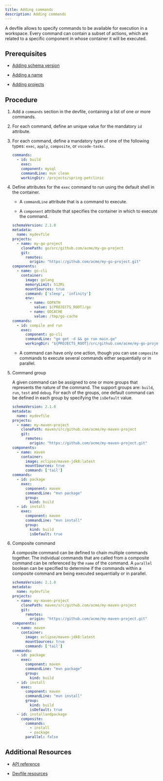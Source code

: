 ```yaml
---
title: Adding commands
description: Adding commands
---
```


A devfile allows to specify commands to be available for execution in a
workspace. Every command can contain a subset of actions, which are
related to a specific component in whose container it will be executed.

## Prerequisites

- [Adding schema version](./adding-schema-version)

- [Adding a name](./adding-a-name)

- [Adding projects](./adding-projects)

## Procedure

1. Add a `commands` section in the devfile, containing a list of one or
    more commands.

2. For each command, define an unique value for the mandatory `id`
    attribute.

3. For each command, define a mandatory type of one of the following
    types: `exec`, `apply`, `composite`, or `vscode-tasks`.

    ```yaml {% title="Sample command" filename="devfile.yaml" %}
    commands:
      - id: build
        exec:
        component: mysql
        commandLine: mvn clean
        workingDir: /projects/spring-petclinic
    ```

4. Define attributes for the `exec` command to run using the default
    shell in the container.

    - A `commandLine` attribute that is a command to execute.

    - A `component` attribute that specifies the container in which to
        execute the command.

    ```yaml {% filename="devfile.yaml" %}
    schemaVersion: 2.1.0
    metadata:
      name: mydevfile
    projects:
      - name: my-go-project
        clonePath: go/src/github.com/acme/my-go-project
        git:
          remotes:
            origin: "https://github.com/acme/my-go-project.git"
    components:
      - name: go-cli
        container:
          image: golang
          memoryLimit: 512Mi
          mountSources: true
          command: ['sleep', 'infinity']
          env:
            - name: GOPATH
              value: $(PROJECTS_ROOT)/go
            - name: GOCACHE
              value: /tmp/go-cache
    commands:
      - id: compile and run
        exec:
          component: go-cli
          commandLine: "go get -d && go run main.go"
          workingDir: "${PROJECTS_ROOT}/src/github.com/acme/my-go-project"
    ```

    - A command can have only one action, though you can use
        `composite` commands to execute several commands either
        sequentially or in parallel.

5. Command group

    A given command can be assigned to one or more groups that
    represents the nature of the command. The support groups are:
    `build`, `run`, `test` and `debug`. For each of the groups, one
    default command can be defined in each group by specifying the
    `isDefault` value.

    ```yaml {% filename="devfile.yaml" %}
    schemaVersion: 2.1.0
    metadata:
      name: mydevfile
    projects:
      - name: my-maven-project
        clonePath: maven/src/github.com/acme/my-maven-project
        git:
          remotes:
            origin: "https://github.com/acme/my-maven-project.git"
    components:
      - name: maven
        container:
          image: eclipse/maven-jdk8:latest
          mountSources: true
          command: ['tail']
    commands:
      - id: package
        exec:
          component: maven
          commandLine: "mvn package"
          group:
            kind: build
      - id: install
        exec:
          component: maven
          commandLine: "mvn install"
          group:
            kind: build
            isDefault: true
    ```

6. Composite command

    A composite command can be defined to chain multiple commands
    together. The individual commands that are called from a composite
    command can be referenced by the `name` of the command. A `parallel`
    boolean can be specified to determine if the commands within a
    composite command are being executed sequentially or in parallel.

    ```yaml {% filename="devfile.yaml" %}
    schemaVersion: 2.1.0
    metadata:
      name: mydevfile
    projects:
      - name: my-maven-project
        clonePath: maven/src/github.com/acme/my-maven-project
        git:
          remotes:
            origin: "https://github.com/acme/my-maven-project.git"
    components:
      - name: maven
        container:
          image: eclipse/maven-jdk8:latest
          mountSources: true
          command: ['tail']
    commands:
      - id: package
        exec:
          component: maven
          commandLine: "mvn package"
          group:
            kind: build
      - id: install
        exec:
          component: maven
          commandLine: "mvn install"
          group:
            kind: build
            isDefault: true
      - id: installandpackage
        composite:
          commands:
            - install
            - package
          parallel: false
    ```

## Additional Resources

- [API reference](./api-reference)

- [Devfile resources](./devfile-resources)
